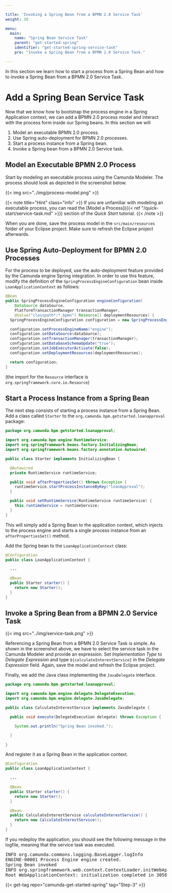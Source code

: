 ```yaml
---

title: 'Invoking a Spring Bean from a BPMN 2.0 Service Task'
weight: 30

menu:
  main:
    name: "Spring Bean Service Task"
    parent: "get-started-spring"
    identifier: "get-started-spring-service-task"
    pre: "Invoke a Spring Bean from a BPMN 2.0 Service Task."

---
```


In this section we learn how to start a process from a Spring Bean and how to invoke a Spring Bean from a BPMN 2.0 Service Task.


# Add a Spring Bean Service Task

Now that we know how to bootstrap the process engine in a Spring Application context, we can add a BPMN 2.0 process
model and interact with the process form inside our Spring beans. In this section we will

1. Model an executable BPMN 2.0 process.
2. Use Spring auto-deployment for BPMN 2.0 processes.
3. Start a process instance from a Spring bean.
4. Invoke a Spring bean from a BPMN 2.0 Service task.

## Model an Executable BPMN 2.0 Process

Start by modeling an executable process using the Camunda Modeler. The process should look as depicted in the screenshot below.

{{< img src="../img/process-model.png" >}}

{{< note title="Hint" class="info" >}}
If you are unfamiliar with modeling an executable process, you can read the
[Model a Process]({{< ref "/quick-start/service-task.md" >}}) section of the *Quick Start* tutorial.
{{< /note >}}

When you are done, save the process model in the `src/main/resources` folder of your Eclipse project. Make sure to refresh the Eclipse project afterwards.

## Use Spring Auto-Deployment for BPMN 2.0 Processes

For the process to be deployed, use the auto-deployment feature provided by the Camunda engine Spring integration. In order to use this feature, modify the definition of the `SpringProcessEngineConfiguration` bean inside `LoanApplicationContext` as follows:

```java
@Bean
public SpringProcessEngineConfiguration engineConfiguration(
    DataSource dataSource,
    PlatformTransactionManager transactionManager,
    @Value("classpath*:*.bpmn") Resource[] deploymentResources) {
  SpringProcessEngineConfiguration configuration = new SpringProcessEngineConfiguration();

  configuration.setProcessEngineName("engine");
  configuration.setDataSource(dataSource);
  configuration.setTransactionManager(transactionManager);
  configuration.setDatabaseSchemaUpdate("true");
  configuration.setJobExecutorActivate(false);
  configuration.setDeploymentResources(deploymentResources);

  return configuration;
}
```

(the import for the `Resource` interface is `org.springframework.core.io.Resource`)

## Start a Process Instance from a Spring Bean

The next step consists of starting a process instance from a Spring Bean. Add a class called `Starter` to the `org.camunda.bpm.getstarted.loanapproval` package:

```java
package org.camunda.bpm.getstarted.loanapproval;

import org.camunda.bpm.engine.RuntimeService;
import org.springframework.beans.factory.InitializingBean;
import org.springframework.beans.factory.annotation.Autowired;

public class Starter implements InitializingBean {

  @Autowired
  private RuntimeService runtimeService;

  public void afterPropertiesSet() throws Exception {
    runtimeService.startProcessInstanceByKey("loanApproval");
  }

  public void setRuntimeService(RuntimeService runtimeService) {
    this.runtimeService = runtimeService;
  }
}
```

This will simply add a Spring Bean to the application context, which injects to the process engine and starts a single process instance from an `afterPropertiesSet()` method.

Add the Spring bean to the `LoanApplicationContext` class:

```java
@Configuration
public class LoanApplicationContext {

  ...

  @Bean
  public Starter starter() {
    return new Starter();
  }
}
```

## Invoke a Spring Bean from a BPMN 2.0 Service Task

{{< img src="../img/service-task.png" >}}

Referencing a Spring Bean from a BPMN 2.0 Service Task is simple. As shown in the screenshot above, we have to select the service task in the Camunda Modeler and provide an expression. Set *Implementation Type* to *Delegate Expression* and type `${calculateInterestService}` in the *Delegate Expression* field. Again, save the model and refresh the Eclipse project.

Finally, we add the Java class implementing the `JavaDelegate` interface.

```java
package org.camunda.bpm.getstarted.loanapproval;

import org.camunda.bpm.engine.delegate.DelegateExecution;
import org.camunda.bpm.engine.delegate.JavaDelegate;

public class CalculateInterestService implements JavaDelegate {

  public void execute(DelegateExecution delegate) throws Exception {

    System.out.println("Spring Bean invoked.");

  }

}
```

And register it as a Spring Bean in the application context.

```java
@Configuration
public class LoanApplicationContext {

  ...

  @Bean
  public Starter starter() {
    return new Starter();
  }

  @Bean
  public CalculateInterestService calculateInterestService() {
    return new CalculateInterestService();
  }
}
```

If you redeploy the application, you should see the following message in the logfile, meaning that the service task was executed.

<pre class="console">
INFO org.camunda.commons.logging.BaseLogger.logInfo
ENGINE-00001 Process Engine engine created.
Spring Bean invoked
INFO org.springframework.web.context.ContextLoader.initWebApplicationContext
Root WebApplicationContext: initialization completed in 3050 ms
</pre>

{{< get-tag repo="camunda-get-started-spring" tag="Step-3" >}}
